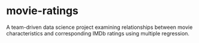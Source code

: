 # movie-ratings

A team-driven data science project examining relationships between movie characteristics and corresponding IMDb ratings using multiple regression.
